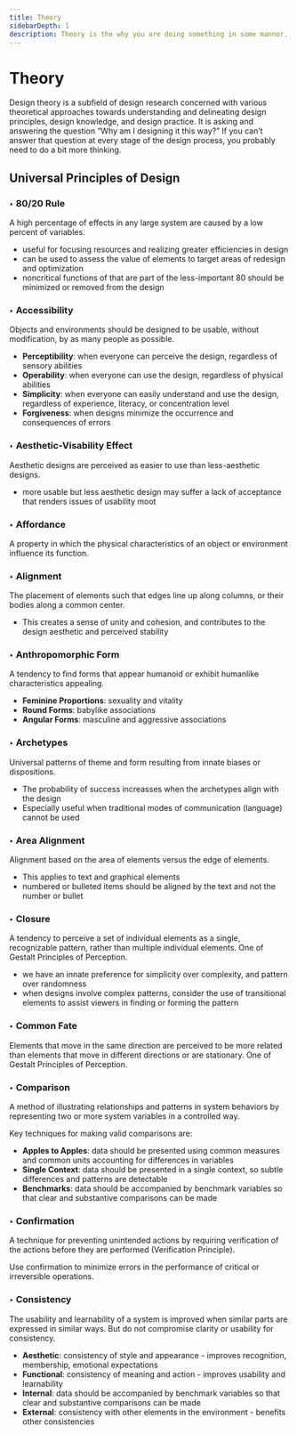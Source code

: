 ```yaml
---
title: Theory
sidebarDepth: 1
description: Theory is the why you are doing something in some mannor.
---
```


# Theory

Design theory is a subfield of design research concerned with various theoretical approaches towards understanding and delineating design principles, design knowledge, and design practice. It is asking and answering the question “Why am I designing it this way?” If you can’t answer that question at every stage of the design process, you probably need to do a bit more thinking.

## Universal Principles of Design

### ‣ 80/20 Rule

A high percentage of effects in any large system are caused by a low percent of variables.

* useful for focusing resources and realizing greater efficiencies in design
* can be used to assess the value of elements to target areas of redesign and optimization
* noncritical functions of that are part of the less-important 80 should be minimized or removed from the design

### ‣ Accessibility

Objects and environments should be designed to be usable, without modification, by as many people as possible.

* **Perceptibility**: when everyone can perceive the design, regardless of sensory abilities
* **Operability**: when everyone can use the design, regardless of physical abilities
* **Simplicity**: when everyone can easily understand and use the design, regardless of experience, literacy, or concentration level
* **Forgiveness**: when designs minimize the occurrence and consequences of errors

### ‣ Aesthetic-Visability Effect

Aesthetic designs are perceived as easier to use than less-aesthetic designs.

* more usable but less aesthetic design may suffer a lack of acceptance that renders issues of usability moot

### ‣ Affordance

A property in which the physical characteristics of an object or environment influence its function.

### ‣ Alignment

The placement of elements such that edges line up along columns, or their bodies along a common center.

* This creates a sense of unity and cohesion, and contributes to the design aesthetic and perceived stability

### ‣ Anthropomorphic Form

A tendency to find forms that appear humanoid or exhibit humanlike characteristics appealing.

* **Feminine Proportions**: sexuality and vitality
* **Round Forms**: babylike associations
* **Angular Forms**: masculine and aggressive associations

### ‣ Archetypes

Universal patterns of theme and form resulting from innate biases or dispositions.

* The probability of success increasses when the archetypes align with the design
* Especially useful when traditional modes of communication \(language\) cannot be used

### ‣ Area Alignment

Alignment based on the area of elements versus the edge of elements.

* This applies to text and graphical elements
* numbered or bulleted items should be aligned by the text and not the number or bullet

### ‣ Closure

A tendency to perceive a set of individual elements as a single, recognizable pattern, rather than multiple individual elements. One of Gestalt Principles of Perception.

* we have an innate preference for simplicity over complexity, and pattern over randomness
* when designs involve complex patterns, consider the use of transitional elements to assist viewers in finding or forming the pattern

### ‣ Common Fate

Elements that move in the same direction are perceived to be more related than elements that move in different directions or are stationary. One of Gestalt Principles of Perception.

### ‣ Comparison

A method of illustrating relationships and patterns in system behaviors by representing two or more system variables in a controlled way.

Key techniques for making valid comparisons are:

* **Apples to Apples**: data should be presented using common measures and common units accounting for differences in variables
* **Single Context**: data should be presented in a single context, so subtle differences and patterns are detectable
* **Benchmarks**: data should be accompanied by benchmark variables so that clear and substantive comparisons can be made

### ‣ Confirmation

A technique for preventing unintended actions by requiring verification of the actions before they are performed \(Verification Principle\).

Use confirmation to minimize errors in the performance of critical or irreversible operations.

### ‣ Consistency

The usability and learnability of a system is improved when similar parts are expressed in similar ways. But do not compromise clarity or usability for consistency.

* **Aesthetic**: consistency of style and appearance - improves recognition, membership, emotional expectations
* **Functional**: consistency of meaning and action - improves usability and learnability
* **Internal**: data should be accompanied by benchmark variables so that clear and substantive comparisons can be made
* **External**: consistency with other elements in the environment - benefits other consistencies

